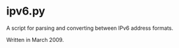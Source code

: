 # ipv6.py

A script for parsing and converting between IPv6 address formats.

Written in March 2009.
